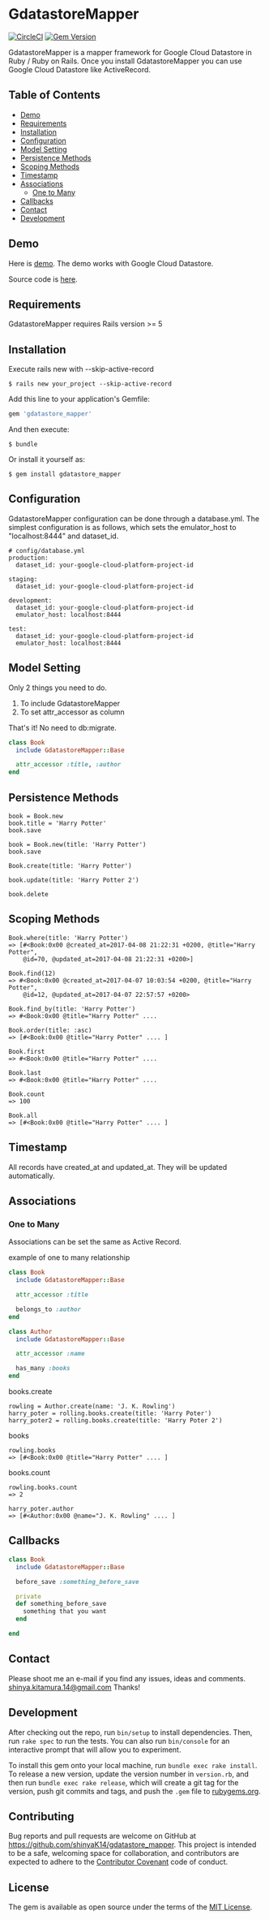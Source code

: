 # GdatastoreMapper
[![CircleCI](https://circleci.com/gh/shinyaK14/gdatastore_mapper/tree/master.svg?style=svg)](https://circleci.com/gh/shinyaK14/gdatastore_mapper/tree/master)  [![Gem Version](https://badge.fury.io/rb/gdatastore_mapper.svg)](https://badge.fury.io/rb/gdatastore_mapper)

GdatastoreMapper is a mapper framework for Google Cloud Datastore in Ruby / Ruby on Rails.
Once you install GdatastoreMapper you can use Google Cloud Datastore like ActiveRecord.

## Table of Contents
- [Demo](#demo)
- [Requirements](#requirements)
- [Installation](#installation)
- [Configuration](#configuration)
- [Model Setting](#model-setting)
- [Persistence Methods](#persistence-methods)
- [Scoping Methods](#scoping-methods)
- [Timestamp](#timestamp)
- [Associations](#associations)
  - [One to Many](#one-to-many)
- [Callbacks](#callbacks)
- [Contact](#contact)
- [Development](#development)

## Demo

Here is [demo](https://gdatastore-mapper-sample.appspot.com/). The demo works with Google Cloud Datastore.

Source code is [here](https://github.com/shinyaK14/gdatastore_mapper/tree/master/rails_example).

## Requirements

GdatastoreMapper requires Rails version >= 5


## Installation

Execute rails new with --skip-active-record
```
$ rails new your_project --skip-active-record
```

Add this line to your application's Gemfile:

```ruby
gem 'gdatastore_mapper'
```

And then execute:

    $ bundle

Or install it yourself as:

    $ gem install gdatastore_mapper

## Configuration

GdatastoreMapper configuration can be done through a database.yml. The simplest configuration is as follows, which sets the emulator_host to "localhost:8444" and dataset_id.

```
# config/database.yml
production:
  dataset_id: your-google-cloud-platform-project-id

staging:
  dataset_id: your-google-cloud-platform-project-id

development:
  dataset_id: your-google-cloud-platform-project-id
  emulator_host: localhost:8444

test:
  dataset_id: your-google-cloud-platform-project-id
  emulator_host: localhost:8444
```

## Model Setting

Only 2 things you need to do.

1. To include GdatastoreMapper
2. To set attr_accessor as column

That's it! No need to db:migrate.

```ruby
class Book
  include GdatastoreMapper::Base

  attr_accessor :title, :author
end
```

## Persistence Methods

```
book = Book.new
book.title = 'Harry Potter'
book.save
```
```
book = Book.new(title: 'Harry Potter')
book.save
```
```
Book.create(title: 'Harry Potter')
```
```
book.update(title: 'Harry Potter 2')
```
```
book.delete
```

## Scoping Methods

```
Book.where(title: 'Harry Potter')
=> [#<Book:0x00 @created_at=2017-04-08 21:22:31 +0200, @title="Harry Potter",
    @id=70, @updated_at=2017-04-08 21:22:31 +0200>]
```
```
Book.find(12)
=> #<Book:0x00 @created_at=2017-04-07 10:03:54 +0200, @title="Harry Potter",
    @id=12, @updated_at=2017-04-07 22:57:57 +0200>
```
```
Book.find_by(title: 'Harry Potter')
=> #<Book:0x00 @title="Harry Potter" ....
```
```
Book.order(title: :asc)
=> [#<Book:0x00 @title="Harry Potter" .... ]
```

```
Book.first
=> #<Book:0x00 @title="Harry Potter" ....
```
```
Book.last
=> #<Book:0x00 @title="Harry Potter" ....
```
```
Book.count
=> 100
```
```
Book.all
=> [#<Book:0x00 @title="Harry Potter" .... ]
```

## Timestamp

All records have created_at and updated_at. They will be updated automatically.

## Associations

### One to Many
Associations can be set the same as Active Record.

example of one to many relationship

```ruby
class Book
  include GdatastoreMapper::Base

  attr_accessor :title

  belongs_to :author
end
```

```ruby
class Author
  include GdatastoreMapper::Base

  attr_accessor :name

  has_many :books
end
```

books.create
```
rowling = Author.create(name: 'J. K. Rowling')
harry_poter = rolling.books.create(title: 'Harry Poter')
harry_poter2 = rolling.books.create(title: 'Harry Poter 2')
```
books
```
rowling.books
=> [#<Book:0x00 @title="Harry Potter" .... ]
```

books.count
```
rowling.books.count
=> 2
```
```
harry_poter.author
=> [#<Author:0x00 @name="J. K. Rowling" .... ]
```

## Callbacks

```ruby
class Book
  include GdatastoreMapper::Base

  before_save :something_before_save

  private
  def something_before_save
    something that you want
  end

end
```

## Contact

Please shoot me an e-mail if you find any issues, ideas and comments. shinya.kitamura.14@gmail.com
Thanks!

## Development

After checking out the repo, run `bin/setup` to install dependencies. Then, run `rake spec` to run the tests. You can also run `bin/console` for an interactive prompt that will allow you to experiment.

To install this gem onto your local machine, run `bundle exec rake install`. To release a new version, update the version number in `version.rb`, and then run `bundle exec rake release`, which will create a git tag for the version, push git commits and tags, and push the `.gem` file to [rubygems.org](https://rubygems.org).

## Contributing

Bug reports and pull requests are welcome on GitHub at https://github.com/shinyaK14/gdatastore_mapper. This project is intended to be a safe, welcoming space for collaboration, and contributors are expected to adhere to the [Contributor Covenant](http://contributor-covenant.org) code of conduct.


## License

The gem is available as open source under the terms of the [MIT License](http://opensource.org/licenses/MIT).

